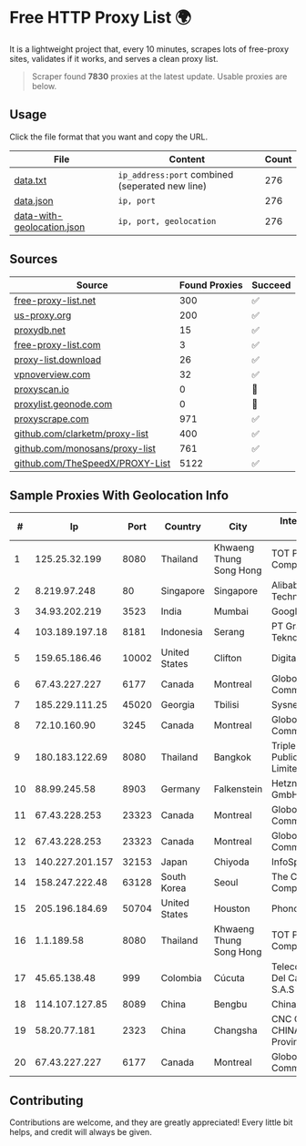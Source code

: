 
# Free HTTP Proxy List 🌍

It is a lightweight project that, every 10 minutes, scrapes lots of free-proxy sites, validates if it works, and serves a clean proxy list.


> Scraper found **7830** proxies at the latest update. Usable proxies are below.

## Usage

Click the file format that you want and copy the URL.


|File|Content|Count|
|----|-------|-----|
|[data.txt](https://raw.githubusercontent.com/themiralay/Proxy-List-World/master/data.txt)|`ip_address:port` combined (seperated new line)|276|
|[data.json](https://raw.githubusercontent.com/themiralay/Proxy-List-World/master/data.json)|`ip, port`|276|
|[data-with-geolocation.json](https://raw.githubusercontent.com/themiralay/Proxy-List-World/master/data-with-geolocation.json)|`ip, port, geolocation`|276|

## Sources

|Source|Found Proxies|Succeed|
|------|-------------|-------|
|[free-proxy-list.net](https://free-proxy-list.net)|300|✅|
|[us-proxy.org](https://www.us-proxy.org)|200|✅|
|[proxydb.net](http://proxydb.net)|15|✅|
|[free-proxy-list.com](https://free-proxy-list.com/?page=&port=&type%5B%5D=http&type%5B%5D=https&up_time=0&search=Search)|3|✅|
|[proxy-list.download](https://www.proxy-list.download/HTTP)|26|✅|
|[vpnoverview.com](https://vpnoverview.com/privacy/anonymous-browsing/free-proxy-servers)|32|✅|
|[proxyscan.io](https://www.proxyscan.io)|0|🚫|
|[proxylist.geonode.com](https://proxylist.geonode.com/api/proxy-list?limit=300&page=1&sort_by=lastChecked&sort_type=desc&protocols=http,https)|0|🚫|
|[proxyscrape.com](https://api.proxyscrape.com/v2/?request=displayproxies&protocol=http&timeout=10000&country=all&ssl=all&anonymity=all)|971|✅|
|[github.com/clarketm/proxy-list](https://raw.githubusercontent.com/clarketm/proxy-list/master/proxy-list-raw.txt)|400|✅|
|[github.com/monosans/proxy-list](https://raw.githubusercontent.com/monosans/proxy-list/main/proxies/http.txt)|761|✅|
|[github.com/TheSpeedX/PROXY-List](https://raw.githubusercontent.com/TheSpeedX/PROXY-List/master/http.txt)|5122|✅|


## Sample Proxies With Geolocation Info

|#|Ip|Port|Country|City|Internet Service Provider|
|-|--|----|-------|----|-------------------------|
|1|125.25.32.199|8080|Thailand|Khwaeng Thung Song Hong|TOT Public Company Limited|
|2|8.219.97.248|80|Singapore|Singapore|Alibaba (US) Technology Co., Ltd.|
|3|34.93.202.219|3523|India|Mumbai|Google LLC|
|4|103.189.197.18|8181|Indonesia|Serang|PT Graha Sumber Teknologi|
|5|159.65.186.46|10002|United States|Clifton|DigitalOcean, LLC|
|6|67.43.227.227|6177|Canada|Montreal|GloboTech Communications|
|7|185.229.111.25|45020|Georgia|Tbilisi|Sysnet LLC|
|8|72.10.160.90|3245|Canada|Montreal|GloboTech Communications|
|9|180.183.122.69|8080|Thailand|Bangkok|Triple T Broadband Public Company Limited|
|10|88.99.245.58|8903|Germany|Falkenstein|Hetzner Online GmbH|
|11|67.43.228.253|23323|Canada|Montreal|GloboTech Communications|
|12|67.43.228.253|23323|Canada|Montreal|GloboTech Communications|
|13|140.227.201.157|32153|Japan|Chiyoda|InfoSphere|
|14|158.247.222.48|63128|South Korea|Seoul|The Constant Company, LLC|
|15|205.196.184.69|50704|United States|Houston|Phonoscope|
|16|1.1.189.58|8080|Thailand|Khwaeng Thung Song Hong|TOT Public Company Limited|
|17|45.65.138.48|999|Colombia|Cúcuta|Telecomunicaciones Del Catatumbo S.A.S|
|18|114.107.127.85|8089|China|Bengbu|Chinanet|
|19|58.20.77.181|2323|China|Changsha|CNC Group CHINA169 Hunan Province Network|
|20|67.43.227.227|6177|Canada|Montreal|GloboTech Communications|



## Contributing

Contributions are welcome, and they are greatly appreciated! Every
little bit helps, and credit will always be given.


